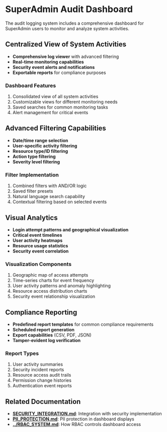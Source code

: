 
# SuperAdmin Audit Dashboard

The audit logging system includes a comprehensive dashboard for SuperAdmin users to monitor and analyze system activities.

## Centralized View of System Activities

- **Comprehensive log viewer** with advanced filtering
- **Real-time monitoring capabilities**
- **Security event alerts and notifications**
- **Exportable reports** for compliance purposes

### Dashboard Features

1. Consolidated view of all system activities
2. Customizable views for different monitoring needs
3. Saved searches for common monitoring tasks
4. Alert management for critical events

## Advanced Filtering Capabilities

- **Date/time range selection**
- **User-specific activity filtering**
- **Resource type/ID filtering**
- **Action type filtering**
- **Severity level filtering**

### Filter Implementation

1. Combined filters with AND/OR logic
2. Saved filter presets
3. Natural language search capability
4. Contextual filtering based on selected events

## Visual Analytics

- **Login attempt patterns and geographical visualization**
- **Critical event timelines**
- **User activity heatmaps**
- **Resource usage statistics**
- **Security event correlation**

### Visualization Components

1. Geographic map of access attempts
2. Time-series charts for event frequency
3. User activity patterns and anomaly highlighting
4. Resource access distribution charts
5. Security event relationship visualization

## Compliance Reporting

- **Predefined report templates** for common compliance requirements
- **Scheduled report generation**
- **Export capabilities** (CSV, PDF, JSON)
- **Tamper-evident log verification**

### Report Types

1. User activity summaries
2. Security incident reports
3. Resource access audit trails
4. Permission change histories
5. Authentication event reports

## Related Documentation

- **[SECURITY_INTEGRATION.md](SECURITY_INTEGRATION.md)**: Integration with security implementation
- **[PII_PROTECTION.md](PII_PROTECTION.md)**: PII protection in dashboard displays
- **[../RBAC_SYSTEM.md](../RBAC_SYSTEM.md)**: How RBAC controls dashboard access
